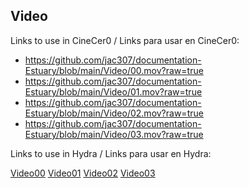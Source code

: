 ## Video

Links to use in CineCer0 / Links para usar en CineCer0:  

+ https://github.com/jac307/documentation-Estuary/blob/main/Video/00.mov?raw=true
+ https://github.com/jac307/documentation-Estuary/blob/main/Video/01.mov?raw=true
+ https://github.com/jac307/documentation-Estuary/blob/main/Video/02.mov?raw=true
+ https://github.com/jac307/documentation-Estuary/blob/main/Video/03.mov?raw=true

Links to use in Hydra / Links para usar en Hydra: 

[Video00](00.mov)
[Video01](01.mov)
[Video02](02.mov)
[Video03](03.mov)

